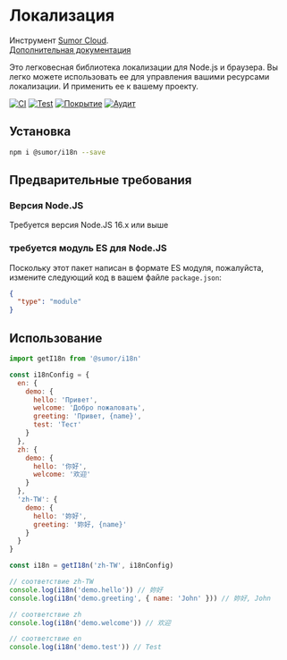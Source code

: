# Локализация

Инструмент [Sumor Cloud](https://sumor.cloud).  
[Дополнительная документация](https://sumor.cloud)

Это легковесная библиотека локализации для Node.js и браузера.
Вы легко можете использовать ее для управления вашими ресурсами локализации.
И применить ее к вашему проекту.

[![CI](https://github.com/sumor-cloud/i18n/actions/workflows/ci.yml/badge.svg)](https://github.com/sumor-cloud/i18n/actions/workflows/ci.yml)
[![Test](https://github.com/sumor-cloud/i18n/actions/workflows/ut.yml/badge.svg)](https://github.com/sumor-cloud/i18n/actions/workflows/ut.yml)
[![Покрытие](https://github.com/sumor-cloud/i18n/actions/workflows/coverage.yml/badge.svg)](https://github.com/sumor-cloud/i18n/actions/workflows/coverage.yml)
[![Аудит](https://github.com/sumor-cloud/i18n/actions/workflows/audit.yml/badge.svg)](https://github.com/sumor-cloud/i18n/actions/workflows/audit.yml)

## Установка

```bash
npm i @sumor/i18n --save
```

## Предварительные требования

### Версия Node.JS

Требуется версия Node.JS 16.x или выше

### требуется модуль ES для Node.JS

Поскольку этот пакет написан в формате ES модуля,
пожалуйста, измените следующий код в вашем файле `package.json`:

```json
{
  "type": "module"
}
```

## Использование

```javascript
import getI18n from '@sumor/i18n'

const i18nConfig = {
  en: {
    demo: {
      hello: 'Привет',
      welcome: 'Добро пожаловать',
      greeting: 'Привет, {name}',
      test: 'Тест'
    }
  },
  zh: {
    demo: {
      hello: '你好',
      welcome: '欢迎'
    }
  },
  'zh-TW': {
    demo: {
      hello: '妳好',
      greeting: '妳好, {name}'
    }
  }
}

const i18n = getI18n('zh-TW', i18nConfig)

// соответствие zh-TW
console.log(i18n('demo.hello')) // 妳好
console.log(i18n('demo.greeting', { name: 'John' })) // 妳好, John

// соответствие zh
console.log(i18n('demo.welcome')) // 欢迎

// соответствие en
console.log(i18n('demo.test')) // Test
```
